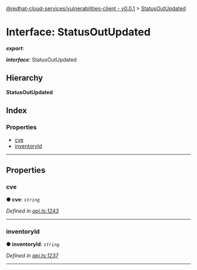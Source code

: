 [@redhat-cloud-services/vulnerabilities-client - v0.0.1](../README.md) > [StatusOutUpdated](../interfaces/statusoutupdated.md)

# Interface: StatusOutUpdated

*__export__*: 

*__interface__*: StatusOutUpdated

## Hierarchy

**StatusOutUpdated**

## Index

### Properties

* [cve](statusoutupdated.md#cve)
* [inventoryId](statusoutupdated.md#inventoryid)

---

## Properties

<a id="cve"></a>

###  cve

**● cve**: *`string`*

*Defined in [api.ts:1243](https://github.com/RedHatInsights/javascript-clients/blob/master/packages/vulnerabilities/api.ts#L1243)*

___
<a id="inventoryid"></a>

###  inventoryId

**● inventoryId**: *`string`*

*Defined in [api.ts:1237](https://github.com/RedHatInsights/javascript-clients/blob/master/packages/vulnerabilities/api.ts#L1237)*

___

